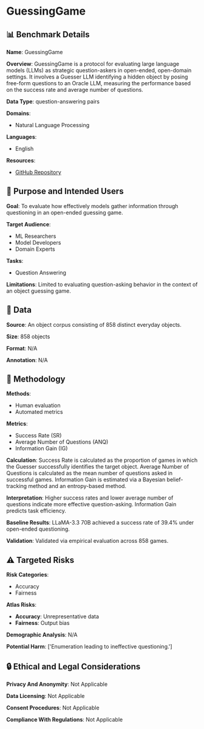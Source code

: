 # GuessingGame

## 📊 Benchmark Details

**Name**: GuessingGame

**Overview**: GuessingGame is a protocol for evaluating large language models (LLMs) as strategic question-askers in open-ended, open-domain settings. It involves a Guesser LLM identifying a hidden object by posing free-form questions to an Oracle LLM, measuring the performance based on the success rate and average number of questions.

**Data Type**: question-answering pairs

**Domains**:
- Natural Language Processing

**Languages**:
- English

**Resources**:
- [GitHub Repository](https://github.com/cincynlp/GuessingGameLLMs)

## 🎯 Purpose and Intended Users

**Goal**: To evaluate how effectively models gather information through questioning in an open-ended guessing game.

**Target Audience**:
- ML Researchers
- Model Developers
- Domain Experts

**Tasks**:
- Question Answering

**Limitations**: Limited to evaluating question-asking behavior in the context of an object guessing game.

## 💾 Data

**Source**: An object corpus consisting of 858 distinct everyday objects.

**Size**: 858 objects

**Format**: N/A

**Annotation**: N/A

## 🔬 Methodology

**Methods**:
- Human evaluation
- Automated metrics

**Metrics**:
- Success Rate (SR)
- Average Number of Questions (ANQ)
- Information Gain (IG)

**Calculation**: Success Rate is calculated as the proportion of games in which the Guesser successfully identifies the target object. Average Number of Questions is calculated as the mean number of questions asked in successful games. Information Gain is estimated via a Bayesian belief-tracking method and an entropy-based method.

**Interpretation**: Higher success rates and lower average number of questions indicate more effective question-asking. Information Gain predicts task efficiency.

**Baseline Results**: LLaMA-3.3 70B achieved a success rate of 39.4% under open-ended questioning.

**Validation**: Validated via empirical evaluation across 858 games.

## ⚠️ Targeted Risks

**Risk Categories**:
- Accuracy
- Fairness

**Atlas Risks**:
- **Accuracy**: Unrepresentative data
- **Fairness**: Output bias

**Demographic Analysis**: N/A

**Potential Harm**: ['Enumeration leading to ineffective questioning.']

## 🔒 Ethical and Legal Considerations

**Privacy And Anonymity**: Not Applicable

**Data Licensing**: Not Applicable

**Consent Procedures**: Not Applicable

**Compliance With Regulations**: Not Applicable
